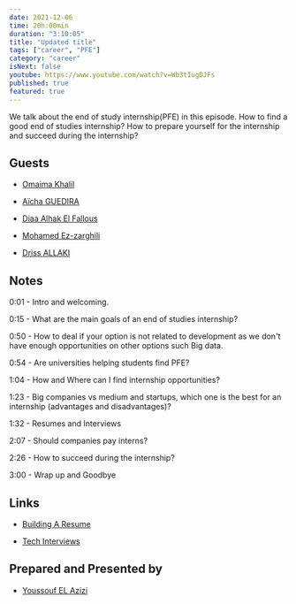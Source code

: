 ```yaml
---
date: 2021-12-06
time: 20h:00min
duration: "3:10:05"
title: "Updated title"
tags: ["career", "PFE"]
category: "career"
isNext: false
youtube: https://www.youtube.com/watch?v=Wb3tIugDJFs
published: true
featured: true
---
```


We talk about the end of study internship(PFE) in this episode. How to find a good end of studies internship? How to prepare yourself for the internship and succeed during the internship?

## Guests

- [Omaima Khalil](https://twitter.com/BadQuinn3)

- [Aïcha GUEDIRA](https://www.linkedin.com/in/a%C3%AFcha-guedira-82718bb1/)

- [Diaa Alhak El Fallous](https://www.linkedin.com/in/elfallous/)

- [Mohamed Ez-zarghili](https://www.facebook.com/mohamed.ezzarghili)

- [Driss ALLAKI ](https://www.linkedin.com/in/driss-allaki-90801592/)

## Notes

0:01 - Intro and welcoming.

0:15 - What are the main goals of an end of studies internship?

0:50 - How to deal if your option is not related to development as we don't have enough opportunities on other options such Big data.

0:54 - Are universities helping students find PFE?

1:04 - How and Where can I find internship opportunities?

1:23 - Big companies vs medium and startups, which one is the best for an internship (advantages and disadvantages)?

1:32 - Resumes and Interviews

2:07 - Should companies pay interns?

2:26 - How to succeed during the internship?

3:00 - Wrap up and Goodbye

## Links

- [Building A Resume](https://geeksblabla.com/blablas/building-a-resume)

- [Tech Interviews](https://geeksblabla.com/blablas/tech-interviews)

## Prepared and Presented by

- [Youssouf EL Azizi](https://elazizi.com/)
